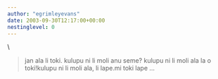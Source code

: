 ```yaml
---
author: "egrimleyevans"
date: 2003-09-30T12:17:00+00:00
nestinglevel: 0
---
```

\
> jan ala li toki. kulupu ni li moli anu seme? kulupu ni li moli ala la o
> toki!kulupu ni li moli ala, li lape.mi toki lape ...